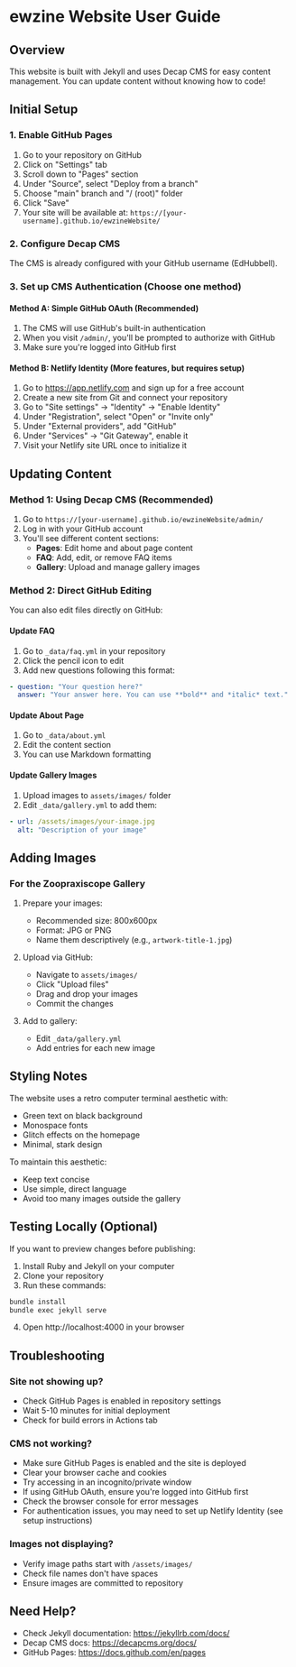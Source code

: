 # ewzine Website User Guide

## Overview
This website is built with Jekyll and uses Decap CMS for easy content management. You can update content without knowing how to code!

## Initial Setup

### 1. Enable GitHub Pages
1. Go to your repository on GitHub
2. Click on "Settings" tab
3. Scroll down to "Pages" section
4. Under "Source", select "Deploy from a branch"
5. Choose "main" branch and "/ (root)" folder
6. Click "Save"
7. Your site will be available at: `https://[your-username].github.io/ewzineWebsite/`

### 2. Configure Decap CMS
The CMS is already configured with your GitHub username (EdHubbell).

### 3. Set up CMS Authentication (Choose one method)

#### Method A: Simple GitHub OAuth (Recommended)
1. The CMS will use GitHub's built-in authentication
2. When you visit `/admin/`, you'll be prompted to authorize with GitHub
3. Make sure you're logged into GitHub first

#### Method B: Netlify Identity (More features, but requires setup)
1. Go to https://app.netlify.com and sign up for a free account
2. Create a new site from Git and connect your repository
3. Go to "Site settings" → "Identity" → "Enable Identity"
4. Under "Registration", select "Open" or "Invite only"
5. Under "External providers", add "GitHub"
6. Under "Services" → "Git Gateway", enable it
7. Visit your Netlify site URL once to initialize it

## Updating Content

### Method 1: Using Decap CMS (Recommended)
1. Go to `https://[your-username].github.io/ewzineWebsite/admin/`
2. Log in with your GitHub account
3. You'll see different content sections:
   - **Pages**: Edit home and about page content
   - **FAQ**: Add, edit, or remove FAQ items
   - **Gallery**: Upload and manage gallery images

### Method 2: Direct GitHub Editing
You can also edit files directly on GitHub:

#### Update FAQ
1. Go to `_data/faq.yml` in your repository
2. Click the pencil icon to edit
3. Add new questions following this format:
```yaml
- question: "Your question here?"
  answer: "Your answer here. You can use **bold** and *italic* text."
```

#### Update About Page
1. Go to `_data/about.yml`
2. Edit the content section
3. You can use Markdown formatting

#### Update Gallery Images
1. Upload images to `assets/images/` folder
2. Edit `_data/gallery.yml` to add them:
```yaml
- url: /assets/images/your-image.jpg
  alt: "Description of your image"
```

## Adding Images

### For the Zoopraxiscope Gallery
1. Prepare your images:
   - Recommended size: 800x600px
   - Format: JPG or PNG
   - Name them descriptively (e.g., `artwork-title-1.jpg`)

2. Upload via GitHub:
   - Navigate to `assets/images/`
   - Click "Upload files"
   - Drag and drop your images
   - Commit the changes

3. Add to gallery:
   - Edit `_data/gallery.yml`
   - Add entries for each new image

## Styling Notes

The website uses a retro computer terminal aesthetic with:
- Green text on black background
- Monospace fonts
- Glitch effects on the homepage
- Minimal, stark design

To maintain this aesthetic:
- Keep text concise
- Use simple, direct language
- Avoid too many images outside the gallery

## Testing Locally (Optional)

If you want to preview changes before publishing:

1. Install Ruby and Jekyll on your computer
2. Clone your repository
3. Run these commands:
```bash
bundle install
bundle exec jekyll serve
```
4. Open http://localhost:4000 in your browser

## Troubleshooting

### Site not showing up?
- Check GitHub Pages is enabled in repository settings
- Wait 5-10 minutes for initial deployment
- Check for build errors in Actions tab

### CMS not working?
- Make sure GitHub Pages is enabled and the site is deployed
- Clear your browser cache and cookies
- Try accessing in an incognito/private window
- If using GitHub OAuth, ensure you're logged into GitHub first
- Check the browser console for error messages
- For authentication issues, you may need to set up Netlify Identity (see setup instructions)

### Images not displaying?
- Verify image paths start with `/assets/images/`
- Check file names don't have spaces
- Ensure images are committed to repository

## Need Help?

- Check Jekyll documentation: https://jekyllrb.com/docs/
- Decap CMS docs: https://decapcms.org/docs/
- GitHub Pages: https://docs.github.com/en/pages